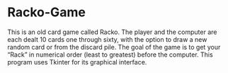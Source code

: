 # Racko-Game
This is an old card game called Racko. The player and the computer are each dealt 10 cards one through sixty, with the option to draw a new random card or from the discard pile. The goal of the game is to get your “Rack” in numerical order (least to greatest) before the computer. This program uses Tkinter for its graphical interface. 
